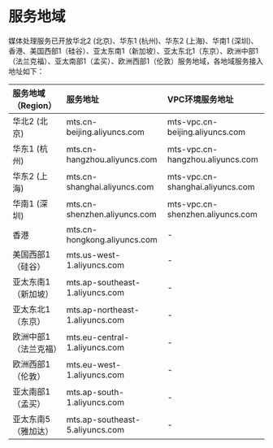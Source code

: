 # 服务地域

媒体处理服务已开放华北2 \(北京\)、华东1 \(杭州\)、华东2 \(上海\)、华南1 \(深圳\)、香港、美国西部1（硅谷）、亚太东南1（新加坡）、亚太东北1（东京）、欧洲中部1（法兰克福）、亚太南部1（孟买）、欧洲西部1（伦敦）服务地域，各地域服务接入地址如下：

|服务地域（Region）|服务地址|VPC环境服务地址|
|:-----------|:---|:--------|
|华北2 \(北京\)|mts.cn-beijing.aliyuncs.com|mts-vpc.cn-beijing.aliyuncs.com|
|华东1 \(杭州\)|mts.cn-hangzhou.aliyuncs.com|mts-vpc.cn-hangzhou.aliyuncs.com|
|华东2 \(上海\)|mts.cn-shanghai.aliyuncs.com|mts-vpc.cn-shanghai.aliyuncs.com|
|华南1 \(深圳\)|mts.cn-shenzhen.aliyuncs.com|mts-vpc.cn-shenzhen.aliyuncs.com|
|香港|mts.cn-hongkong.aliyuncs.com|-|
|美国西部1（硅谷）|mts.us-west-1.aliyuncs.com|-|
|亚太东南1（新加坡）|mts.ap-southeast-1.aliyuncs.com|-|
|亚太东北1（东京）|mts.ap-northeast-1.aliyuncs.com|-|
|欧洲中部1（法兰克福）|mts.eu-central-1.aliyuncs.com|-|
|欧洲西部1（伦敦）|mts.eu-west-1.aliyuncs.com|-|
|亚太南部1（孟买）|mts.ap-south-1.aliyuncs.com|-|
|亚太东南5（雅加达）|mts.ap-southeast-5.aliyuncs.com|-|

